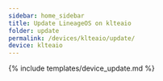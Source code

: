 ```yaml
---
sidebar: home_sidebar
title: Update LineageOS on klteaio
folder: update
permalink: /devices/klteaio/update/
device: klteaio
---
```

{% include templates/device_update.md %}
